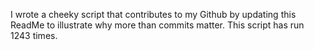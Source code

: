 I wrote a cheeky script that contributes to my Github by updating this ReadMe to illustrate why more than commits matter. This script has run 1243 times.